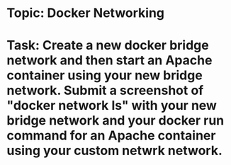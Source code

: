 # Topic: Docker Networking
# Task: Create a new docker bridge network and then start an Apache container using your new bridge network. Submit a screenshot of "docker network ls" with your new bridge network and your docker run command for an Apache container using your custom netwrk network.
